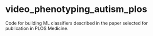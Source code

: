 # video_phenotyping_autism_plos
Code for building ML classifiers described in the paper selected for publication in PLOS Medicine.
